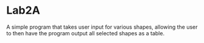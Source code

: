# Lab2A
A simple program that takes user input for various shapes, allowing the user to then have the program output all selected shapes as a table.
